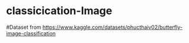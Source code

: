 # classicication-Image
#Dataset from https://www.kaggle.com/datasets/phucthaiv02/butterfly-image-classification
